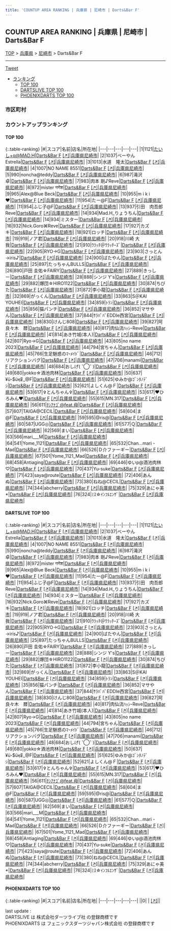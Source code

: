 ```yaml
---
title: 'COUNTUP AREA RANKING | 兵庫県 | 尼崎市 | Darts&Bar F'
---
```

## COUNTUP AREA RANKING | 兵庫県 | 尼崎市 | Darts&Bar F

[TOP](/darts/rank/) > [兵庫県](/darts/rank/兵庫県/) > [尼崎市](/darts/rank/兵庫県/尼崎市/) > Darts&Bar F

___

<a href="https://twitter.com/share?ref_src=twsrc%5Etfw" data-text="COUNTUP AREA RANKING | 兵庫県尼崎市Darts&Bar F" class="twitter-share-button" data-hashtags="DARTSLIVE,PHOENIXDARTS,darts,ダーツ" data-show-count="false">Tweet</a>

* [ランキング](#カウントアップランキング)
    * [TOP 100](#top-100)
    * [DARTSLIVE TOP 100](#dartslive-top-100)
    * [PHOENIXDARTS TOP 100](#phoenixdarts-top-100)

### 市区町村

<ul>

</ul>

### カウントアップランキング

#### TOP 100



{:.table-ranking}
|#|スコア|名前|店名|所在地|
|---|---|---|---|---|
|1|1121|<span class="rank-name-dl">たいし+α@MAD.H</span>|<a href="/darts/rank/shops/71580aaac84c17b0a3f63593b5358cc4.html">Darts&Bar F</a> <a href="https://search.dartslive.com/jp/shop/71580aaac84c17b0a3f63593b5358cc4">[↗]</a>|<a href="/darts/rank/兵庫県/尼崎市">兵庫県尼崎市</a>|
|2|1037|<span class="rank-name-dl">べーやんEstrella</span>|<a href="/darts/rank/shops/71580aaac84c17b0a3f63593b5358cc4.html">Darts&Bar F</a> <a href="https://search.dartslive.com/jp/shop/71580aaac84c17b0a3f63593b5358cc4">[↗]</a>|<a href="/darts/rank/兵庫県/尼崎市">兵庫県尼崎市</a>|
|3|1013|<span class="rank-name-dl">水道　隆太</span>|<a href="/darts/rank/shops/71580aaac84c17b0a3f63593b5358cc4.html">Darts&Bar F</a> <a href="https://search.dartslive.com/jp/shop/71580aaac84c17b0a3f63593b5358cc4">[↗]</a>|<a href="/darts/rank/兵庫県/尼崎市">兵庫県尼崎市</a>|
|4|1007|<span class="rank-name-dl">NO NAME 8551</span>|<a href="/darts/rank/shops/71580aaac84c17b0a3f63593b5358cc4.html">Darts&Bar F</a> <a href="https://search.dartslive.com/jp/shop/71580aaac84c17b0a3f63593b5358cc4">[↗]</a>|<a href="/darts/rank/兵庫県/尼崎市">兵庫県尼崎市</a>|
|5|990|<span class="rank-name-dl">noncha@teddy</span>|<a href="/darts/rank/shops/71580aaac84c17b0a3f63593b5358cc4.html">Darts&Bar F</a> <a href="https://search.dartslive.com/jp/shop/71580aaac84c17b0a3f63593b5358cc4">[↗]</a>|<a href="/darts/rank/兵庫県/尼崎市">兵庫県尼崎市</a>|
|6|987|<span class="rank-name-dl">滝沢　卓</span>|<a href="/darts/rank/shops/71580aaac84c17b0a3f63593b5358cc4.html">Darts&Bar F</a> <a href="https://search.dartslive.com/jp/shop/71580aaac84c17b0a3f63593b5358cc4">[↗]</a>|<a href="/darts/rank/兵庫県/尼崎市">兵庫県尼崎市</a>|
|7|983|<span class="rank-name-dl">肉本 剛♪Reve</span>|<a href="/darts/rank/shops/71580aaac84c17b0a3f63593b5358cc4.html">Darts&Bar F</a> <a href="https://search.dartslive.com/jp/shop/71580aaac84c17b0a3f63593b5358cc4">[↗]</a>|<a href="/darts/rank/兵庫県/尼崎市">兵庫県尼崎市</a>|
|8|972|<span class="rank-name-dl">mister गणेश</span>|<a href="/darts/rank/shops/71580aaac84c17b0a3f63593b5358cc4.html">Darts&Bar F</a> <a href="https://search.dartslive.com/jp/shop/71580aaac84c17b0a3f63593b5358cc4">[↗]</a>|<a href="/darts/rank/兵庫県/尼崎市">兵庫県尼崎市</a>|
|9|965|<span class="rank-name-dl">Alex@Blue Beck</span>|<a href="/darts/rank/shops/71580aaac84c17b0a3f63593b5358cc4.html">Darts&Bar F</a> <a href="https://search.dartslive.com/jp/shop/71580aaac84c17b0a3f63593b5358cc4">[↗]</a>|<a href="/darts/rank/兵庫県/尼崎市">兵庫県尼崎市</a>|
|10|955|<span class="rank-name-dl">m i k i ❤︎</span>|<a href="/darts/rank/shops/71580aaac84c17b0a3f63593b5358cc4.html">Darts&Bar F</a> <a href="https://search.dartslive.com/jp/shop/71580aaac84c17b0a3f63593b5358cc4">[↗]</a>|<a href="/darts/rank/兵庫県/尼崎市">兵庫県尼崎市</a>|
|11|954|<span class="rank-name-dl">たー@F</span>|<a href="/darts/rank/shops/71580aaac84c17b0a3f63593b5358cc4.html">Darts&Bar F</a> <a href="https://search.dartslive.com/jp/shop/71580aaac84c17b0a3f63593b5358cc4">[↗]</a>|<a href="/darts/rank/兵庫県/尼崎市">兵庫県尼崎市</a>|
|11|954|<span class="rank-name-dl">ふじ子@F</span>|<a href="/darts/rank/shops/71580aaac84c17b0a3f63593b5358cc4.html">Darts&Bar F</a> <a href="https://search.dartslive.com/jp/shop/71580aaac84c17b0a3f63593b5358cc4">[↗]</a>|<a href="/darts/rank/兵庫県/尼崎市">兵庫県尼崎市</a>|
|13|937|<span class="rank-name-dl">引田　肉吾郎Reve</span>|<a href="/darts/rank/shops/71580aaac84c17b0a3f63593b5358cc4.html">Darts&Bar F</a> <a href="https://search.dartslive.com/jp/shop/71580aaac84c17b0a3f63593b5358cc4">[↗]</a>|<a href="/darts/rank/兵庫県/尼崎市">兵庫県尼崎市</a>|
|14|934|<span class="rank-name-dl">Mad.H_りょうちん</span>|<a href="/darts/rank/shops/71580aaac84c17b0a3f63593b5358cc4.html">Darts&Bar F</a> <a href="https://search.dartslive.com/jp/shop/71580aaac84c17b0a3f63593b5358cc4">[↗]</a>|<a href="/darts/rank/兵庫県/尼崎市">兵庫県尼崎市</a>|
|14|934|<span class="rank-name-dl">ミスター</span>|<a href="/darts/rank/shops/71580aaac84c17b0a3f63593b5358cc4.html">Darts&Bar F</a> <a href="https://search.dartslive.com/jp/shop/71580aaac84c17b0a3f63593b5358cc4">[↗]</a>|<a href="/darts/rank/兵庫県/尼崎市">兵庫県尼崎市</a>|
|16|932|<span class="rank-name-dl">Nick.Goro⌘Reve</span>|<a href="/darts/rank/shops/71580aaac84c17b0a3f63593b5358cc4.html">Darts&Bar F</a> <a href="https://search.dartslive.com/jp/shop/71580aaac84c17b0a3f63593b5358cc4">[↗]</a>|<a href="/darts/rank/兵庫県/尼崎市">兵庫県尼崎市</a>|
|17|927|<span class="rank-name-dl">カズキ</span>|<a href="/darts/rank/shops/71580aaac84c17b0a3f63593b5358cc4.html">Darts&Bar F</a> <a href="https://search.dartslive.com/jp/shop/71580aaac84c17b0a3f63593b5358cc4">[↗]</a>|<a href="/darts/rank/兵庫県/尼崎市">兵庫県尼崎市</a>|
|18|921|<span class="rank-name-dl">ロッチ</span>|<a href="/darts/rank/shops/71580aaac84c17b0a3f63593b5358cc4.html">Darts&Bar F</a> <a href="https://search.dartslive.com/jp/shop/71580aaac84c17b0a3f63593b5358cc4">[↗]</a>|<a href="/darts/rank/兵庫県/尼崎市">兵庫県尼崎市</a>|
|19|919|<span class="rank-name-dl">ノア君</span>|<a href="/darts/rank/shops/71580aaac84c17b0a3f63593b5358cc4.html">Darts&Bar F</a> <a href="https://search.dartslive.com/jp/shop/71580aaac84c17b0a3f63593b5358cc4">[↗]</a>|<a href="/darts/rank/兵庫県/尼崎市">兵庫県尼崎市</a>|
|20|918|<span class="rank-name-dl">川崎 大我</span>|<a href="/darts/rank/shops/71580aaac84c17b0a3f63593b5358cc4.html">Darts&Bar F</a> <a href="https://search.dartslive.com/jp/shop/71580aaac84c17b0a3f63593b5358cc4">[↗]</a>|<a href="/darts/rank/兵庫県/尼崎市">兵庫県尼崎市</a>|
|21|910|<span class="rank-name-dl">ｳﾗｯﾁ＠ｳﾗｯﾁｰｽﾞ</span>|<a href="/darts/rank/shops/71580aaac84c17b0a3f63593b5358cc4.html">Darts&Bar F</a> <a href="https://search.dartslive.com/jp/shop/71580aaac84c17b0a3f63593b5358cc4">[↗]</a>|<a href="/darts/rank/兵庫県/尼崎市">兵庫県尼崎市</a>|
|22|905|<span class="rank-name-dl">RYO→G</span>|<a href="/darts/rank/shops/71580aaac84c17b0a3f63593b5358cc4.html">Darts&Bar F</a> <a href="https://search.dartslive.com/jp/shop/71580aaac84c17b0a3f63593b5358cc4">[↗]</a>|<a href="/darts/rank/兵庫県/尼崎市">兵庫県尼崎市</a>|
|23|903|<span class="rank-name-dl">さっとん→iris♪</span>|<a href="/darts/rank/shops/71580aaac84c17b0a3f63593b5358cc4.html">Darts&Bar F</a> <a href="https://search.dartslive.com/jp/shop/71580aaac84c17b0a3f63593b5358cc4">[↗]</a>|<a href="/darts/rank/兵庫県/尼崎市">兵庫県尼崎市</a>|
|24|900|<span class="rank-name-dl">ばたやん</span>|<a href="/darts/rank/shops/71580aaac84c17b0a3f63593b5358cc4.html">Darts&Bar F</a> <a href="https://search.dartslive.com/jp/shop/71580aaac84c17b0a3f63593b5358cc4">[↗]</a>|<a href="/darts/rank/兵庫県/尼崎市">兵庫県尼崎市</a>|
|25|897|<span class="rank-name-dl">たっちゃんBULLS</span>|<a href="/darts/rank/shops/71580aaac84c17b0a3f63593b5358cc4.html">Darts&Bar F</a> <a href="https://search.dartslive.com/jp/shop/71580aaac84c17b0a3f63593b5358cc4">[↗]</a>|<a href="/darts/rank/兵庫県/尼崎市">兵庫県尼崎市</a>|
|26|890|<span class="rank-name-dl">戸田 圭佑☆FAIRY</span>|<a href="/darts/rank/shops/71580aaac84c17b0a3f63593b5358cc4.html">Darts&Bar F</a> <a href="https://search.dartslive.com/jp/shop/71580aaac84c17b0a3f63593b5358cc4">[↗]</a>|<a href="/darts/rank/兵庫県/尼崎市">兵庫県尼崎市</a>|
|27|889|<span class="rank-name-dl">きっしー</span>|<a href="/darts/rank/shops/71580aaac84c17b0a3f63593b5358cc4.html">Darts&Bar F</a> <a href="https://search.dartslive.com/jp/shop/71580aaac84c17b0a3f63593b5358cc4">[↗]</a>|<a href="/darts/rank/兵庫県/尼崎市">兵庫県尼崎市</a>|
|28|888|<span class="rank-name-dl">シンジ Y&#x27;s</span>|<a href="/darts/rank/shops/71580aaac84c17b0a3f63593b5358cc4.html">Darts&Bar F</a> <a href="https://search.dartslive.com/jp/shop/71580aaac84c17b0a3f63593b5358cc4">[↗]</a>|<a href="/darts/rank/兵庫県/尼崎市">兵庫県尼崎市</a>|
|29|882|<span class="rank-name-dl">爆団☆HIRO1122</span>|<a href="/darts/rank/shops/71580aaac84c17b0a3f63593b5358cc4.html">Darts&Bar F</a> <a href="https://search.dartslive.com/jp/shop/71580aaac84c17b0a3f63593b5358cc4">[↗]</a>|<a href="/darts/rank/兵庫県/尼崎市">兵庫県尼崎市</a>|
|30|874|<span class="rank-name-dl">ちびた</span>|<a href="/darts/rank/shops/71580aaac84c17b0a3f63593b5358cc4.html">Darts&Bar F</a> <a href="https://search.dartslive.com/jp/shop/71580aaac84c17b0a3f63593b5358cc4">[↗]</a>|<a href="/darts/rank/兵庫県/尼崎市">兵庫県尼崎市</a>|
|31|872|<span class="rank-name-dl">李小龍</span>|<a href="/darts/rank/shops/71580aaac84c17b0a3f63593b5358cc4.html">Darts&Bar F</a> <a href="https://search.dartslive.com/jp/shop/71580aaac84c17b0a3f63593b5358cc4">[↗]</a>|<a href="/darts/rank/兵庫県/尼崎市">兵庫県尼崎市</a>|
|32|869|<span class="rank-name-dl">がっくん</span>|<a href="/darts/rank/shops/71580aaac84c17b0a3f63593b5358cc4.html">Darts&Bar F</a> <a href="https://search.dartslive.com/jp/shop/71580aaac84c17b0a3f63593b5358cc4">[↗]</a>|<a href="/darts/rank/兵庫県/尼崎市">兵庫県尼崎市</a>|
|33|863|<span class="rank-name-dl">S＠KAI YOUHEI</span>|<a href="/darts/rank/shops/71580aaac84c17b0a3f63593b5358cc4.html">Darts&Bar F</a> <a href="https://search.dartslive.com/jp/shop/71580aaac84c17b0a3f63593b5358cc4">[↗]</a>|<a href="/darts/rank/兵庫県/尼崎市">兵庫県尼崎市</a>|
|34|859|<span class="rank-name-dl">ﾄﾗﾝ</span>|<a href="/darts/rank/shops/71580aaac84c17b0a3f63593b5358cc4.html">Darts&Bar F</a> <a href="https://search.dartslive.com/jp/shop/71580aaac84c17b0a3f63593b5358cc4">[↗]</a>|<a href="/darts/rank/兵庫県/尼崎市">兵庫県尼崎市</a>|
|35|856|<span class="rank-name-dl">猫パンチ</span>|<a href="/darts/rank/shops/71580aaac84c17b0a3f63593b5358cc4.html">Darts&Bar F</a> <a href="https://search.dartslive.com/jp/shop/71580aaac84c17b0a3f63593b5358cc4">[↗]</a>|<a href="/darts/rank/兵庫県/尼崎市">兵庫県尼崎市</a>|
|36|852|<span class="rank-name-dl">マサやん</span>|<a href="/darts/rank/shops/71580aaac84c17b0a3f63593b5358cc4.html">Darts&Bar F</a> <a href="https://search.dartslive.com/jp/shop/71580aaac84c17b0a3f63593b5358cc4">[↗]</a>|<a href="/darts/rank/兵庫県/尼崎市">兵庫県尼崎市</a>|
|37|844|<span class="rank-name-dl">ｻﾗﾊﾟﾊﾟEDDIe西宮</span>|<a href="/darts/rank/shops/71580aaac84c17b0a3f63593b5358cc4.html">Darts&Bar F</a> <a href="https://search.dartslive.com/jp/shop/71580aaac84c17b0a3f63593b5358cc4">[↗]</a>|<a href="/darts/rank/兵庫県/尼崎市">兵庫県尼崎市</a>|
|38|830|<span class="rank-name-dl">けんじ808</span>|<a href="/darts/rank/shops/71580aaac84c17b0a3f63593b5358cc4.html">Darts&Bar F</a> <a href="https://search.dartslive.com/jp/shop/71580aaac84c17b0a3f63593b5358cc4">[↗]</a>|<a href="/darts/rank/兵庫県/尼崎市">兵庫県尼崎市</a>|
|39|827|<span class="rank-name-dl">阿良々木　暦</span>|<a href="/darts/rank/shops/71580aaac84c17b0a3f63593b5358cc4.html">Darts&Bar F</a> <a href="https://search.dartslive.com/jp/shop/71580aaac84c17b0a3f63593b5358cc4">[↗]</a>|<a href="/darts/rank/兵庫県/尼崎市">兵庫県尼崎市</a>|
|40|817|<span class="rank-name-dl">肉仙流ﾊｯｼｰReve</span>|<a href="/darts/rank/shops/71580aaac84c17b0a3f63593b5358cc4.html">Darts&Bar F</a> <a href="https://search.dartslive.com/jp/shop/71580aaac84c17b0a3f63593b5358cc4">[↗]</a>|<a href="/darts/rank/兵庫県/尼崎市">兵庫県尼崎市</a>|
|41|814|<span class="rank-name-dl">あき竹城(本人)</span>|<a href="/darts/rank/shops/71580aaac84c17b0a3f63593b5358cc4.html">Darts&Bar F</a> <a href="https://search.dartslive.com/jp/shop/71580aaac84c17b0a3f63593b5358cc4">[↗]</a>|<a href="/darts/rank/兵庫県/尼崎市">兵庫県尼崎市</a>|
|42|807|<span class="rank-name-dl">Ryo→G</span>|<a href="/darts/rank/shops/71580aaac84c17b0a3f63593b5358cc4.html">Darts&Bar F</a> <a href="https://search.dartslive.com/jp/shop/71580aaac84c17b0a3f63593b5358cc4">[↗]</a>|<a href="/darts/rank/兵庫県/尼崎市">兵庫県尼崎市</a>|
|43|805|<span class="rank-name-dl">no name 2023</span>|<a href="/darts/rank/shops/71580aaac84c17b0a3f63593b5358cc4.html">Darts&Bar F</a> <a href="https://search.dartslive.com/jp/shop/71580aaac84c17b0a3f63593b5358cc4">[↗]</a>|<a href="/darts/rank/兵庫県/尼崎市">兵庫県尼崎市</a>|
|44|794|<span class="rank-name-dl">宮ちゃん</span>|<a href="/darts/rank/shops/71580aaac84c17b0a3f63593b5358cc4.html">Darts&Bar F</a> <a href="https://search.dartslive.com/jp/shop/71580aaac84c17b0a3f63593b5358cc4">[↗]</a>|<a href="/darts/rank/兵庫県/尼崎市">兵庫県尼崎市</a>|
|45|766|<span class="rank-name-dl">生足魅惑のﾏｰﾒｲﾄﾞ</span>|<a href="/darts/rank/shops/71580aaac84c17b0a3f63593b5358cc4.html">Darts&Bar F</a> <a href="https://search.dartslive.com/jp/shop/71580aaac84c17b0a3f63593b5358cc4">[↗]</a>|<a href="/darts/rank/兵庫県/尼崎市">兵庫県尼崎市</a>|
|46|712|<span class="rank-name-dl">リアクションバグ</span>|<a href="/darts/rank/shops/71580aaac84c17b0a3f63593b5358cc4.html">Darts&Bar F</a> <a href="https://search.dartslive.com/jp/shop/71580aaac84c17b0a3f63593b5358cc4">[↗]</a>|<a href="/darts/rank/兵庫県/尼崎市">兵庫県尼崎市</a>|
|47|706|<span class="rank-name-dl">manami</span>|<a href="/darts/rank/shops/71580aaac84c17b0a3f63593b5358cc4.html">Darts&Bar F</a> <a href="https://search.dartslive.com/jp/shop/71580aaac84c17b0a3f63593b5358cc4">[↗]</a>|<a href="/darts/rank/兵庫県/尼崎市">兵庫県尼崎市</a>|
|48|684|<span class="rank-name-dl">おしげ( ˆ◯ˆ )</span>|<a href="/darts/rank/shops/71580aaac84c17b0a3f63593b5358cc4.html">Darts&Bar F</a> <a href="https://search.dartslive.com/jp/shop/71580aaac84c17b0a3f63593b5358cc4">[↗]</a>|<a href="/darts/rank/兵庫県/尼崎市">兵庫県尼崎市</a>|
|49|680|<span class="rank-name-dl">yokko☆酒池肉林</span>|<a href="/darts/rank/shops/71580aaac84c17b0a3f63593b5358cc4.html">Darts&Bar F</a> <a href="https://search.dartslive.com/jp/shop/71580aaac84c17b0a3f63593b5358cc4">[↗]</a>|<a href="/darts/rank/兵庫県/尼崎市">兵庫県尼崎市</a>|
|50|637|<span class="rank-name-dl">¥ü-$üӄE̷_@F</span>|<a href="/darts/rank/shops/71580aaac84c17b0a3f63593b5358cc4.html">Darts&Bar F</a> <a href="https://search.dartslive.com/jp/shop/71580aaac84c17b0a3f63593b5358cc4">[↗]</a>|<a href="/darts/rank/兵庫県/尼崎市">兵庫県尼崎市</a>|
|51|625|<span class="rank-name-dl">ゆみか@ｺﾞﾝﾀﾉﾃﾞｼ</span>|<a href="/darts/rank/shops/71580aaac84c17b0a3f63593b5358cc4.html">Darts&Bar F</a> <a href="https://search.dartslive.com/jp/shop/71580aaac84c17b0a3f63593b5358cc4">[↗]</a>|<a href="/darts/rank/兵庫県/尼崎市">兵庫県尼崎市</a>|
|52|621|<span class="rank-name-dl">よしくん@Ｆ</span>|<a href="/darts/rank/shops/71580aaac84c17b0a3f63593b5358cc4.html">Darts&Bar F</a> <a href="https://search.dartslive.com/jp/shop/71580aaac84c17b0a3f63593b5358cc4">[↗]</a>|<a href="/darts/rank/兵庫県/尼崎市">兵庫県尼崎市</a>|
|53|617|<span class="rank-name-dl">✞とんちゃん✞</span>|<a href="/darts/rank/shops/71580aaac84c17b0a3f63593b5358cc4.html">Darts&Bar F</a> <a href="https://search.dartslive.com/jp/shop/71580aaac84c17b0a3f63593b5358cc4">[↗]</a>|<a href="/darts/rank/兵庫県/尼崎市">兵庫県尼崎市</a>|
|53|617|<span class="rank-name-dl">❤ひろみん❤</span>|<a href="/darts/rank/shops/71580aaac84c17b0a3f63593b5358cc4.html">Darts&Bar F</a> <a href="https://search.dartslive.com/jp/shop/71580aaac84c17b0a3f63593b5358cc4">[↗]</a>|<a href="/darts/rank/兵庫県/尼崎市">兵庫県尼崎市</a>|
|55|615|<span class="rank-name-dl">MN.317</span>|<a href="/darts/rank/shops/71580aaac84c17b0a3f63593b5358cc4.html">Darts&Bar F</a> <a href="https://search.dartslive.com/jp/shop/71580aaac84c17b0a3f63593b5358cc4">[↗]</a>|<a href="/darts/rank/兵庫県/尼崎市">兵庫県尼崎市</a>|
|56|611|<span class="rank-name-dl">ﾁﾝｱﾅｺﾞ@feat.母</span>|<a href="/darts/rank/shops/71580aaac84c17b0a3f63593b5358cc4.html">Darts&Bar F</a> <a href="https://search.dartslive.com/jp/shop/71580aaac84c17b0a3f63593b5358cc4">[↗]</a>|<a href="/darts/rank/兵庫県/尼崎市">兵庫県尼崎市</a>|
|57|607|<span class="rank-name-dl">TAIGA@CECIL</span>|<a href="/darts/rank/shops/71580aaac84c17b0a3f63593b5358cc4.html">Darts&Bar F</a> <a href="https://search.dartslive.com/jp/shop/71580aaac84c17b0a3f63593b5358cc4">[↗]</a>|<a href="/darts/rank/兵庫県/尼崎市">兵庫県尼崎市</a>|
|58|604|<span class="rank-name-dl">ま@F</span>|<a href="/darts/rank/shops/71580aaac84c17b0a3f63593b5358cc4.html">Darts&Bar F</a> <a href="https://search.dartslive.com/jp/shop/71580aaac84c17b0a3f63593b5358cc4">[↗]</a>|<a href="/darts/rank/兵庫県/尼崎市">兵庫県尼崎市</a>|
|59|595|<span class="rank-name-dl">@ris@</span>|<a href="/darts/rank/shops/71580aaac84c17b0a3f63593b5358cc4.html">Darts&Bar F</a> <a href="https://search.dartslive.com/jp/shop/71580aaac84c17b0a3f63593b5358cc4">[↗]</a>|<a href="/darts/rank/兵庫県/尼崎市">兵庫県尼崎市</a>|
|60|587|<span class="rank-name-dl">UGG◎</span>|<a href="/darts/rank/shops/71580aaac84c17b0a3f63593b5358cc4.html">Darts&Bar F</a> <a href="https://search.dartslive.com/jp/shop/71580aaac84c17b0a3f63593b5358cc4">[↗]</a>|<a href="/darts/rank/兵庫県/尼崎市">兵庫県尼崎市</a>|
|61|577|<span class="rank-name-dl">Ｑ</span>|<a href="/darts/rank/shops/71580aaac84c17b0a3f63593b5358cc4.html">Darts&Bar F</a> <a href="https://search.dartslive.com/jp/shop/71580aaac84c17b0a3f63593b5358cc4">[↗]</a>|<a href="/darts/rank/兵庫県/尼崎市">兵庫県尼崎市</a>|
|62|569|<span class="rank-name-dl">まい</span>|<a href="/darts/rank/shops/71580aaac84c17b0a3f63593b5358cc4.html">Darts&Bar F</a> <a href="https://search.dartslive.com/jp/shop/71580aaac84c17b0a3f63593b5358cc4">[↗]</a>|<a href="/darts/rank/兵庫県/尼崎市">兵庫県尼崎市</a>|
|63|566|<span class="rank-name-dl">mari___M</span>|<a href="/darts/rank/shops/71580aaac84c17b0a3f63593b5358cc4.html">Darts&Bar F</a> <a href="https://search.dartslive.com/jp/shop/71580aaac84c17b0a3f63593b5358cc4">[↗]</a>|<a href="/darts/rank/兵庫県/尼崎市">兵庫県尼崎市</a>|
|64|541|<span class="rank-name-dl">Yome_1121</span>|<a href="/darts/rank/shops/71580aaac84c17b0a3f63593b5358cc4.html">Darts&Bar F</a> <a href="https://search.dartslive.com/jp/shop/71580aaac84c17b0a3f63593b5358cc4">[↗]</a>|<a href="/darts/rank/兵庫県/尼崎市">兵庫県尼崎市</a>|
|65|532|<span class="rank-name-dl">Chan…mari -Mad</span>|<a href="/darts/rank/shops/71580aaac84c17b0a3f63593b5358cc4.html">Darts&Bar F</a> <a href="https://search.dartslive.com/jp/shop/71580aaac84c17b0a3f63593b5358cc4">[↗]</a>|<a href="/darts/rank/兵庫県/尼崎市">兵庫県尼崎市</a>|
|66|526|<span class="rank-name-dl">Ｄ介ファーギー</span>|<a href="/darts/rank/shops/71580aaac84c17b0a3f63593b5358cc4.html">Darts&Bar F</a> <a href="https://search.dartslive.com/jp/shop/71580aaac84c17b0a3f63593b5358cc4">[↗]</a>|<a href="/darts/rank/兵庫県/尼崎市">兵庫県尼崎市</a>|
|67|501|<span class="rank-name-dl">Yome_1121_Mad</span>|<a href="/darts/rank/shops/71580aaac84c17b0a3f63593b5358cc4.html">Darts&Bar F</a> <a href="https://search.dartslive.com/jp/shop/71580aaac84c17b0a3f63593b5358cc4">[↗]</a>|<a href="/darts/rank/兵庫県/尼崎市">兵庫県尼崎市</a>|
|68|458|<span class="rank-name-dl">Antiaging</span>|<a href="/darts/rank/shops/71580aaac84c17b0a3f63593b5358cc4.html">Darts&Bar F</a> <a href="https://search.dartslive.com/jp/shop/71580aaac84c17b0a3f63593b5358cc4">[↗]</a>|<a href="/darts/rank/兵庫県/尼崎市">兵庫県尼崎市</a>|
|69|446|<span class="rank-name-dl">ゆいp@酒池肉林♡</span>|<a href="/darts/rank/shops/71580aaac84c17b0a3f63593b5358cc4.html">Darts&Bar F</a> <a href="https://search.dartslive.com/jp/shop/71580aaac84c17b0a3f63593b5358cc4">[↗]</a>|<a href="/darts/rank/兵庫県/尼崎市">兵庫県尼崎市</a>|
|70|437|<span class="rank-name-dl">Yu-suke</span>|<a href="/darts/rank/shops/71580aaac84c17b0a3f63593b5358cc4.html">Darts&Bar F</a> <a href="https://search.dartslive.com/jp/shop/71580aaac84c17b0a3f63593b5358cc4">[↗]</a>|<a href="/darts/rank/兵庫県/尼崎市">兵庫県尼崎市</a>|
|71|423|<span class="rank-name-dl">saya@route</span>|<a href="/darts/rank/shops/71580aaac84c17b0a3f63593b5358cc4.html">Darts&Bar F</a> <a href="https://search.dartslive.com/jp/shop/71580aaac84c17b0a3f63593b5358cc4">[↗]</a>|<a href="/darts/rank/兵庫県/尼崎市">兵庫県尼崎市</a>|
|72|406|<span class="rank-name-dl">あんぬ</span>|<a href="/darts/rank/shops/71580aaac84c17b0a3f63593b5358cc4.html">Darts&Bar F</a> <a href="https://search.dartslive.com/jp/shop/71580aaac84c17b0a3f63593b5358cc4">[↗]</a>|<a href="/darts/rank/兵庫県/尼崎市">兵庫県尼崎市</a>|
|73|380|<span class="rank-name-dl">ねね@CECIL</span>|<a href="/darts/rank/shops/71580aaac84c17b0a3f63593b5358cc4.html">Darts&Bar F</a> <a href="https://search.dartslive.com/jp/shop/71580aaac84c17b0a3f63593b5358cc4">[↗]</a>|<a href="/darts/rank/兵庫県/尼崎市">兵庫県尼崎市</a>|
|74|344|<span class="rank-name-dl">abcherry</span>|<a href="/darts/rank/shops/71580aaac84c17b0a3f63593b5358cc4.html">Darts&Bar F</a> <a href="https://search.dartslive.com/jp/shop/71580aaac84c17b0a3f63593b5358cc4">[↗]</a>|<a href="/darts/rank/兵庫県/尼崎市">兵庫県尼崎市</a>|
|75|329|<span class="rank-name-dl">あにゃ美*</span>|<a href="/darts/rank/shops/71580aaac84c17b0a3f63593b5358cc4.html">Darts&Bar F</a> <a href="https://search.dartslive.com/jp/shop/71580aaac84c17b0a3f63593b5358cc4">[↗]</a>|<a href="/darts/rank/兵庫県/尼崎市">兵庫県尼崎市</a>|
|76|324|<span class="rank-name-dl">ﾐｽ☆ｲﾝﾌﾙｴﾝｻﾞ</span>|<a href="/darts/rank/shops/71580aaac84c17b0a3f63593b5358cc4.html">Darts&Bar F</a> <a href="https://search.dartslive.com/jp/shop/71580aaac84c17b0a3f63593b5358cc4">[↗]</a>|<a href="/darts/rank/兵庫県/尼崎市">兵庫県尼崎市</a>|


#### DARTSLIVE TOP 100



{:.table-ranking}
|#|スコア|名前|店名|所在地|
|---|---|---|---|---|
|1|1121|<span class="rank-name-dl">たいし+α@MAD.H</span>|<a href="/darts/rank/shops/71580aaac84c17b0a3f63593b5358cc4.html">Darts&Bar F</a> <a href="https://search.dartslive.com/jp/shop/71580aaac84c17b0a3f63593b5358cc4">[↗]</a>|<a href="/darts/rank/兵庫県/尼崎市">兵庫県尼崎市</a>|
|2|1037|<span class="rank-name-dl">べーやんEstrella</span>|<a href="/darts/rank/shops/71580aaac84c17b0a3f63593b5358cc4.html">Darts&Bar F</a> <a href="https://search.dartslive.com/jp/shop/71580aaac84c17b0a3f63593b5358cc4">[↗]</a>|<a href="/darts/rank/兵庫県/尼崎市">兵庫県尼崎市</a>|
|3|1013|<span class="rank-name-dl">水道　隆太</span>|<a href="/darts/rank/shops/71580aaac84c17b0a3f63593b5358cc4.html">Darts&Bar F</a> <a href="https://search.dartslive.com/jp/shop/71580aaac84c17b0a3f63593b5358cc4">[↗]</a>|<a href="/darts/rank/兵庫県/尼崎市">兵庫県尼崎市</a>|
|4|1007|<span class="rank-name-dl">NO NAME 8551</span>|<a href="/darts/rank/shops/71580aaac84c17b0a3f63593b5358cc4.html">Darts&Bar F</a> <a href="https://search.dartslive.com/jp/shop/71580aaac84c17b0a3f63593b5358cc4">[↗]</a>|<a href="/darts/rank/兵庫県/尼崎市">兵庫県尼崎市</a>|
|5|990|<span class="rank-name-dl">noncha@teddy</span>|<a href="/darts/rank/shops/71580aaac84c17b0a3f63593b5358cc4.html">Darts&Bar F</a> <a href="https://search.dartslive.com/jp/shop/71580aaac84c17b0a3f63593b5358cc4">[↗]</a>|<a href="/darts/rank/兵庫県/尼崎市">兵庫県尼崎市</a>|
|6|987|<span class="rank-name-dl">滝沢　卓</span>|<a href="/darts/rank/shops/71580aaac84c17b0a3f63593b5358cc4.html">Darts&Bar F</a> <a href="https://search.dartslive.com/jp/shop/71580aaac84c17b0a3f63593b5358cc4">[↗]</a>|<a href="/darts/rank/兵庫県/尼崎市">兵庫県尼崎市</a>|
|7|983|<span class="rank-name-dl">肉本 剛♪Reve</span>|<a href="/darts/rank/shops/71580aaac84c17b0a3f63593b5358cc4.html">Darts&Bar F</a> <a href="https://search.dartslive.com/jp/shop/71580aaac84c17b0a3f63593b5358cc4">[↗]</a>|<a href="/darts/rank/兵庫県/尼崎市">兵庫県尼崎市</a>|
|8|972|<span class="rank-name-dl">mister गणेश</span>|<a href="/darts/rank/shops/71580aaac84c17b0a3f63593b5358cc4.html">Darts&Bar F</a> <a href="https://search.dartslive.com/jp/shop/71580aaac84c17b0a3f63593b5358cc4">[↗]</a>|<a href="/darts/rank/兵庫県/尼崎市">兵庫県尼崎市</a>|
|9|965|<span class="rank-name-dl">Alex@Blue Beck</span>|<a href="/darts/rank/shops/71580aaac84c17b0a3f63593b5358cc4.html">Darts&Bar F</a> <a href="https://search.dartslive.com/jp/shop/71580aaac84c17b0a3f63593b5358cc4">[↗]</a>|<a href="/darts/rank/兵庫県/尼崎市">兵庫県尼崎市</a>|
|10|955|<span class="rank-name-dl">m i k i ❤︎</span>|<a href="/darts/rank/shops/71580aaac84c17b0a3f63593b5358cc4.html">Darts&Bar F</a> <a href="https://search.dartslive.com/jp/shop/71580aaac84c17b0a3f63593b5358cc4">[↗]</a>|<a href="/darts/rank/兵庫県/尼崎市">兵庫県尼崎市</a>|
|11|954|<span class="rank-name-dl">たー@F</span>|<a href="/darts/rank/shops/71580aaac84c17b0a3f63593b5358cc4.html">Darts&Bar F</a> <a href="https://search.dartslive.com/jp/shop/71580aaac84c17b0a3f63593b5358cc4">[↗]</a>|<a href="/darts/rank/兵庫県/尼崎市">兵庫県尼崎市</a>|
|11|954|<span class="rank-name-dl">ふじ子@F</span>|<a href="/darts/rank/shops/71580aaac84c17b0a3f63593b5358cc4.html">Darts&Bar F</a> <a href="https://search.dartslive.com/jp/shop/71580aaac84c17b0a3f63593b5358cc4">[↗]</a>|<a href="/darts/rank/兵庫県/尼崎市">兵庫県尼崎市</a>|
|13|937|<span class="rank-name-dl">引田　肉吾郎Reve</span>|<a href="/darts/rank/shops/71580aaac84c17b0a3f63593b5358cc4.html">Darts&Bar F</a> <a href="https://search.dartslive.com/jp/shop/71580aaac84c17b0a3f63593b5358cc4">[↗]</a>|<a href="/darts/rank/兵庫県/尼崎市">兵庫県尼崎市</a>|
|14|934|<span class="rank-name-dl">Mad.H_りょうちん</span>|<a href="/darts/rank/shops/71580aaac84c17b0a3f63593b5358cc4.html">Darts&Bar F</a> <a href="https://search.dartslive.com/jp/shop/71580aaac84c17b0a3f63593b5358cc4">[↗]</a>|<a href="/darts/rank/兵庫県/尼崎市">兵庫県尼崎市</a>|
|14|934|<span class="rank-name-dl">ミスター</span>|<a href="/darts/rank/shops/71580aaac84c17b0a3f63593b5358cc4.html">Darts&Bar F</a> <a href="https://search.dartslive.com/jp/shop/71580aaac84c17b0a3f63593b5358cc4">[↗]</a>|<a href="/darts/rank/兵庫県/尼崎市">兵庫県尼崎市</a>|
|16|932|<span class="rank-name-dl">Nick.Goro⌘Reve</span>|<a href="/darts/rank/shops/71580aaac84c17b0a3f63593b5358cc4.html">Darts&Bar F</a> <a href="https://search.dartslive.com/jp/shop/71580aaac84c17b0a3f63593b5358cc4">[↗]</a>|<a href="/darts/rank/兵庫県/尼崎市">兵庫県尼崎市</a>|
|17|927|<span class="rank-name-dl">カズキ</span>|<a href="/darts/rank/shops/71580aaac84c17b0a3f63593b5358cc4.html">Darts&Bar F</a> <a href="https://search.dartslive.com/jp/shop/71580aaac84c17b0a3f63593b5358cc4">[↗]</a>|<a href="/darts/rank/兵庫県/尼崎市">兵庫県尼崎市</a>|
|18|921|<span class="rank-name-dl">ロッチ</span>|<a href="/darts/rank/shops/71580aaac84c17b0a3f63593b5358cc4.html">Darts&Bar F</a> <a href="https://search.dartslive.com/jp/shop/71580aaac84c17b0a3f63593b5358cc4">[↗]</a>|<a href="/darts/rank/兵庫県/尼崎市">兵庫県尼崎市</a>|
|19|919|<span class="rank-name-dl">ノア君</span>|<a href="/darts/rank/shops/71580aaac84c17b0a3f63593b5358cc4.html">Darts&Bar F</a> <a href="https://search.dartslive.com/jp/shop/71580aaac84c17b0a3f63593b5358cc4">[↗]</a>|<a href="/darts/rank/兵庫県/尼崎市">兵庫県尼崎市</a>|
|20|918|<span class="rank-name-dl">川崎 大我</span>|<a href="/darts/rank/shops/71580aaac84c17b0a3f63593b5358cc4.html">Darts&Bar F</a> <a href="https://search.dartslive.com/jp/shop/71580aaac84c17b0a3f63593b5358cc4">[↗]</a>|<a href="/darts/rank/兵庫県/尼崎市">兵庫県尼崎市</a>|
|21|910|<span class="rank-name-dl">ｳﾗｯﾁ＠ｳﾗｯﾁｰｽﾞ</span>|<a href="/darts/rank/shops/71580aaac84c17b0a3f63593b5358cc4.html">Darts&Bar F</a> <a href="https://search.dartslive.com/jp/shop/71580aaac84c17b0a3f63593b5358cc4">[↗]</a>|<a href="/darts/rank/兵庫県/尼崎市">兵庫県尼崎市</a>|
|22|905|<span class="rank-name-dl">RYO→G</span>|<a href="/darts/rank/shops/71580aaac84c17b0a3f63593b5358cc4.html">Darts&Bar F</a> <a href="https://search.dartslive.com/jp/shop/71580aaac84c17b0a3f63593b5358cc4">[↗]</a>|<a href="/darts/rank/兵庫県/尼崎市">兵庫県尼崎市</a>|
|23|903|<span class="rank-name-dl">さっとん→iris♪</span>|<a href="/darts/rank/shops/71580aaac84c17b0a3f63593b5358cc4.html">Darts&Bar F</a> <a href="https://search.dartslive.com/jp/shop/71580aaac84c17b0a3f63593b5358cc4">[↗]</a>|<a href="/darts/rank/兵庫県/尼崎市">兵庫県尼崎市</a>|
|24|900|<span class="rank-name-dl">ばたやん</span>|<a href="/darts/rank/shops/71580aaac84c17b0a3f63593b5358cc4.html">Darts&Bar F</a> <a href="https://search.dartslive.com/jp/shop/71580aaac84c17b0a3f63593b5358cc4">[↗]</a>|<a href="/darts/rank/兵庫県/尼崎市">兵庫県尼崎市</a>|
|25|897|<span class="rank-name-dl">たっちゃんBULLS</span>|<a href="/darts/rank/shops/71580aaac84c17b0a3f63593b5358cc4.html">Darts&Bar F</a> <a href="https://search.dartslive.com/jp/shop/71580aaac84c17b0a3f63593b5358cc4">[↗]</a>|<a href="/darts/rank/兵庫県/尼崎市">兵庫県尼崎市</a>|
|26|890|<span class="rank-name-dl">戸田 圭佑☆FAIRY</span>|<a href="/darts/rank/shops/71580aaac84c17b0a3f63593b5358cc4.html">Darts&Bar F</a> <a href="https://search.dartslive.com/jp/shop/71580aaac84c17b0a3f63593b5358cc4">[↗]</a>|<a href="/darts/rank/兵庫県/尼崎市">兵庫県尼崎市</a>|
|27|889|<span class="rank-name-dl">きっしー</span>|<a href="/darts/rank/shops/71580aaac84c17b0a3f63593b5358cc4.html">Darts&Bar F</a> <a href="https://search.dartslive.com/jp/shop/71580aaac84c17b0a3f63593b5358cc4">[↗]</a>|<a href="/darts/rank/兵庫県/尼崎市">兵庫県尼崎市</a>|
|28|888|<span class="rank-name-dl">シンジ Y&#x27;s</span>|<a href="/darts/rank/shops/71580aaac84c17b0a3f63593b5358cc4.html">Darts&Bar F</a> <a href="https://search.dartslive.com/jp/shop/71580aaac84c17b0a3f63593b5358cc4">[↗]</a>|<a href="/darts/rank/兵庫県/尼崎市">兵庫県尼崎市</a>|
|29|882|<span class="rank-name-dl">爆団☆HIRO1122</span>|<a href="/darts/rank/shops/71580aaac84c17b0a3f63593b5358cc4.html">Darts&Bar F</a> <a href="https://search.dartslive.com/jp/shop/71580aaac84c17b0a3f63593b5358cc4">[↗]</a>|<a href="/darts/rank/兵庫県/尼崎市">兵庫県尼崎市</a>|
|30|874|<span class="rank-name-dl">ちびた</span>|<a href="/darts/rank/shops/71580aaac84c17b0a3f63593b5358cc4.html">Darts&Bar F</a> <a href="https://search.dartslive.com/jp/shop/71580aaac84c17b0a3f63593b5358cc4">[↗]</a>|<a href="/darts/rank/兵庫県/尼崎市">兵庫県尼崎市</a>|
|31|872|<span class="rank-name-dl">李小龍</span>|<a href="/darts/rank/shops/71580aaac84c17b0a3f63593b5358cc4.html">Darts&Bar F</a> <a href="https://search.dartslive.com/jp/shop/71580aaac84c17b0a3f63593b5358cc4">[↗]</a>|<a href="/darts/rank/兵庫県/尼崎市">兵庫県尼崎市</a>|
|32|869|<span class="rank-name-dl">がっくん</span>|<a href="/darts/rank/shops/71580aaac84c17b0a3f63593b5358cc4.html">Darts&Bar F</a> <a href="https://search.dartslive.com/jp/shop/71580aaac84c17b0a3f63593b5358cc4">[↗]</a>|<a href="/darts/rank/兵庫県/尼崎市">兵庫県尼崎市</a>|
|33|863|<span class="rank-name-dl">S＠KAI YOUHEI</span>|<a href="/darts/rank/shops/71580aaac84c17b0a3f63593b5358cc4.html">Darts&Bar F</a> <a href="https://search.dartslive.com/jp/shop/71580aaac84c17b0a3f63593b5358cc4">[↗]</a>|<a href="/darts/rank/兵庫県/尼崎市">兵庫県尼崎市</a>|
|34|859|<span class="rank-name-dl">ﾄﾗﾝ</span>|<a href="/darts/rank/shops/71580aaac84c17b0a3f63593b5358cc4.html">Darts&Bar F</a> <a href="https://search.dartslive.com/jp/shop/71580aaac84c17b0a3f63593b5358cc4">[↗]</a>|<a href="/darts/rank/兵庫県/尼崎市">兵庫県尼崎市</a>|
|35|856|<span class="rank-name-dl">猫パンチ</span>|<a href="/darts/rank/shops/71580aaac84c17b0a3f63593b5358cc4.html">Darts&Bar F</a> <a href="https://search.dartslive.com/jp/shop/71580aaac84c17b0a3f63593b5358cc4">[↗]</a>|<a href="/darts/rank/兵庫県/尼崎市">兵庫県尼崎市</a>|
|36|852|<span class="rank-name-dl">マサやん</span>|<a href="/darts/rank/shops/71580aaac84c17b0a3f63593b5358cc4.html">Darts&Bar F</a> <a href="https://search.dartslive.com/jp/shop/71580aaac84c17b0a3f63593b5358cc4">[↗]</a>|<a href="/darts/rank/兵庫県/尼崎市">兵庫県尼崎市</a>|
|37|844|<span class="rank-name-dl">ｻﾗﾊﾟﾊﾟEDDIe西宮</span>|<a href="/darts/rank/shops/71580aaac84c17b0a3f63593b5358cc4.html">Darts&Bar F</a> <a href="https://search.dartslive.com/jp/shop/71580aaac84c17b0a3f63593b5358cc4">[↗]</a>|<a href="/darts/rank/兵庫県/尼崎市">兵庫県尼崎市</a>|
|38|830|<span class="rank-name-dl">けんじ808</span>|<a href="/darts/rank/shops/71580aaac84c17b0a3f63593b5358cc4.html">Darts&Bar F</a> <a href="https://search.dartslive.com/jp/shop/71580aaac84c17b0a3f63593b5358cc4">[↗]</a>|<a href="/darts/rank/兵庫県/尼崎市">兵庫県尼崎市</a>|
|39|827|<span class="rank-name-dl">阿良々木　暦</span>|<a href="/darts/rank/shops/71580aaac84c17b0a3f63593b5358cc4.html">Darts&Bar F</a> <a href="https://search.dartslive.com/jp/shop/71580aaac84c17b0a3f63593b5358cc4">[↗]</a>|<a href="/darts/rank/兵庫県/尼崎市">兵庫県尼崎市</a>|
|40|817|<span class="rank-name-dl">肉仙流ﾊｯｼｰReve</span>|<a href="/darts/rank/shops/71580aaac84c17b0a3f63593b5358cc4.html">Darts&Bar F</a> <a href="https://search.dartslive.com/jp/shop/71580aaac84c17b0a3f63593b5358cc4">[↗]</a>|<a href="/darts/rank/兵庫県/尼崎市">兵庫県尼崎市</a>|
|41|814|<span class="rank-name-dl">あき竹城(本人)</span>|<a href="/darts/rank/shops/71580aaac84c17b0a3f63593b5358cc4.html">Darts&Bar F</a> <a href="https://search.dartslive.com/jp/shop/71580aaac84c17b0a3f63593b5358cc4">[↗]</a>|<a href="/darts/rank/兵庫県/尼崎市">兵庫県尼崎市</a>|
|42|807|<span class="rank-name-dl">Ryo→G</span>|<a href="/darts/rank/shops/71580aaac84c17b0a3f63593b5358cc4.html">Darts&Bar F</a> <a href="https://search.dartslive.com/jp/shop/71580aaac84c17b0a3f63593b5358cc4">[↗]</a>|<a href="/darts/rank/兵庫県/尼崎市">兵庫県尼崎市</a>|
|43|805|<span class="rank-name-dl">no name 2023</span>|<a href="/darts/rank/shops/71580aaac84c17b0a3f63593b5358cc4.html">Darts&Bar F</a> <a href="https://search.dartslive.com/jp/shop/71580aaac84c17b0a3f63593b5358cc4">[↗]</a>|<a href="/darts/rank/兵庫県/尼崎市">兵庫県尼崎市</a>|
|44|794|<span class="rank-name-dl">宮ちゃん</span>|<a href="/darts/rank/shops/71580aaac84c17b0a3f63593b5358cc4.html">Darts&Bar F</a> <a href="https://search.dartslive.com/jp/shop/71580aaac84c17b0a3f63593b5358cc4">[↗]</a>|<a href="/darts/rank/兵庫県/尼崎市">兵庫県尼崎市</a>|
|45|766|<span class="rank-name-dl">生足魅惑のﾏｰﾒｲﾄﾞ</span>|<a href="/darts/rank/shops/71580aaac84c17b0a3f63593b5358cc4.html">Darts&Bar F</a> <a href="https://search.dartslive.com/jp/shop/71580aaac84c17b0a3f63593b5358cc4">[↗]</a>|<a href="/darts/rank/兵庫県/尼崎市">兵庫県尼崎市</a>|
|46|712|<span class="rank-name-dl">リアクションバグ</span>|<a href="/darts/rank/shops/71580aaac84c17b0a3f63593b5358cc4.html">Darts&Bar F</a> <a href="https://search.dartslive.com/jp/shop/71580aaac84c17b0a3f63593b5358cc4">[↗]</a>|<a href="/darts/rank/兵庫県/尼崎市">兵庫県尼崎市</a>|
|47|706|<span class="rank-name-dl">manami</span>|<a href="/darts/rank/shops/71580aaac84c17b0a3f63593b5358cc4.html">Darts&Bar F</a> <a href="https://search.dartslive.com/jp/shop/71580aaac84c17b0a3f63593b5358cc4">[↗]</a>|<a href="/darts/rank/兵庫県/尼崎市">兵庫県尼崎市</a>|
|48|684|<span class="rank-name-dl">おしげ( ˆ◯ˆ )</span>|<a href="/darts/rank/shops/71580aaac84c17b0a3f63593b5358cc4.html">Darts&Bar F</a> <a href="https://search.dartslive.com/jp/shop/71580aaac84c17b0a3f63593b5358cc4">[↗]</a>|<a href="/darts/rank/兵庫県/尼崎市">兵庫県尼崎市</a>|
|49|680|<span class="rank-name-dl">yokko☆酒池肉林</span>|<a href="/darts/rank/shops/71580aaac84c17b0a3f63593b5358cc4.html">Darts&Bar F</a> <a href="https://search.dartslive.com/jp/shop/71580aaac84c17b0a3f63593b5358cc4">[↗]</a>|<a href="/darts/rank/兵庫県/尼崎市">兵庫県尼崎市</a>|
|50|637|<span class="rank-name-dl">¥ü-$üӄE̷_@F</span>|<a href="/darts/rank/shops/71580aaac84c17b0a3f63593b5358cc4.html">Darts&Bar F</a> <a href="https://search.dartslive.com/jp/shop/71580aaac84c17b0a3f63593b5358cc4">[↗]</a>|<a href="/darts/rank/兵庫県/尼崎市">兵庫県尼崎市</a>|
|51|625|<span class="rank-name-dl">ゆみか@ｺﾞﾝﾀﾉﾃﾞｼ</span>|<a href="/darts/rank/shops/71580aaac84c17b0a3f63593b5358cc4.html">Darts&Bar F</a> <a href="https://search.dartslive.com/jp/shop/71580aaac84c17b0a3f63593b5358cc4">[↗]</a>|<a href="/darts/rank/兵庫県/尼崎市">兵庫県尼崎市</a>|
|52|621|<span class="rank-name-dl">よしくん@Ｆ</span>|<a href="/darts/rank/shops/71580aaac84c17b0a3f63593b5358cc4.html">Darts&Bar F</a> <a href="https://search.dartslive.com/jp/shop/71580aaac84c17b0a3f63593b5358cc4">[↗]</a>|<a href="/darts/rank/兵庫県/尼崎市">兵庫県尼崎市</a>|
|53|617|<span class="rank-name-dl">✞とんちゃん✞</span>|<a href="/darts/rank/shops/71580aaac84c17b0a3f63593b5358cc4.html">Darts&Bar F</a> <a href="https://search.dartslive.com/jp/shop/71580aaac84c17b0a3f63593b5358cc4">[↗]</a>|<a href="/darts/rank/兵庫県/尼崎市">兵庫県尼崎市</a>|
|53|617|<span class="rank-name-dl">❤ひろみん❤</span>|<a href="/darts/rank/shops/71580aaac84c17b0a3f63593b5358cc4.html">Darts&Bar F</a> <a href="https://search.dartslive.com/jp/shop/71580aaac84c17b0a3f63593b5358cc4">[↗]</a>|<a href="/darts/rank/兵庫県/尼崎市">兵庫県尼崎市</a>|
|55|615|<span class="rank-name-dl">MN.317</span>|<a href="/darts/rank/shops/71580aaac84c17b0a3f63593b5358cc4.html">Darts&Bar F</a> <a href="https://search.dartslive.com/jp/shop/71580aaac84c17b0a3f63593b5358cc4">[↗]</a>|<a href="/darts/rank/兵庫県/尼崎市">兵庫県尼崎市</a>|
|56|611|<span class="rank-name-dl">ﾁﾝｱﾅｺﾞ@feat.母</span>|<a href="/darts/rank/shops/71580aaac84c17b0a3f63593b5358cc4.html">Darts&Bar F</a> <a href="https://search.dartslive.com/jp/shop/71580aaac84c17b0a3f63593b5358cc4">[↗]</a>|<a href="/darts/rank/兵庫県/尼崎市">兵庫県尼崎市</a>|
|57|607|<span class="rank-name-dl">TAIGA@CECIL</span>|<a href="/darts/rank/shops/71580aaac84c17b0a3f63593b5358cc4.html">Darts&Bar F</a> <a href="https://search.dartslive.com/jp/shop/71580aaac84c17b0a3f63593b5358cc4">[↗]</a>|<a href="/darts/rank/兵庫県/尼崎市">兵庫県尼崎市</a>|
|58|604|<span class="rank-name-dl">ま@F</span>|<a href="/darts/rank/shops/71580aaac84c17b0a3f63593b5358cc4.html">Darts&Bar F</a> <a href="https://search.dartslive.com/jp/shop/71580aaac84c17b0a3f63593b5358cc4">[↗]</a>|<a href="/darts/rank/兵庫県/尼崎市">兵庫県尼崎市</a>|
|59|595|<span class="rank-name-dl">@ris@</span>|<a href="/darts/rank/shops/71580aaac84c17b0a3f63593b5358cc4.html">Darts&Bar F</a> <a href="https://search.dartslive.com/jp/shop/71580aaac84c17b0a3f63593b5358cc4">[↗]</a>|<a href="/darts/rank/兵庫県/尼崎市">兵庫県尼崎市</a>|
|60|587|<span class="rank-name-dl">UGG◎</span>|<a href="/darts/rank/shops/71580aaac84c17b0a3f63593b5358cc4.html">Darts&Bar F</a> <a href="https://search.dartslive.com/jp/shop/71580aaac84c17b0a3f63593b5358cc4">[↗]</a>|<a href="/darts/rank/兵庫県/尼崎市">兵庫県尼崎市</a>|
|61|577|<span class="rank-name-dl">Ｑ</span>|<a href="/darts/rank/shops/71580aaac84c17b0a3f63593b5358cc4.html">Darts&Bar F</a> <a href="https://search.dartslive.com/jp/shop/71580aaac84c17b0a3f63593b5358cc4">[↗]</a>|<a href="/darts/rank/兵庫県/尼崎市">兵庫県尼崎市</a>|
|62|569|<span class="rank-name-dl">まい</span>|<a href="/darts/rank/shops/71580aaac84c17b0a3f63593b5358cc4.html">Darts&Bar F</a> <a href="https://search.dartslive.com/jp/shop/71580aaac84c17b0a3f63593b5358cc4">[↗]</a>|<a href="/darts/rank/兵庫県/尼崎市">兵庫県尼崎市</a>|
|63|566|<span class="rank-name-dl">mari___M</span>|<a href="/darts/rank/shops/71580aaac84c17b0a3f63593b5358cc4.html">Darts&Bar F</a> <a href="https://search.dartslive.com/jp/shop/71580aaac84c17b0a3f63593b5358cc4">[↗]</a>|<a href="/darts/rank/兵庫県/尼崎市">兵庫県尼崎市</a>|
|64|541|<span class="rank-name-dl">Yome_1121</span>|<a href="/darts/rank/shops/71580aaac84c17b0a3f63593b5358cc4.html">Darts&Bar F</a> <a href="https://search.dartslive.com/jp/shop/71580aaac84c17b0a3f63593b5358cc4">[↗]</a>|<a href="/darts/rank/兵庫県/尼崎市">兵庫県尼崎市</a>|
|65|532|<span class="rank-name-dl">Chan…mari -Mad</span>|<a href="/darts/rank/shops/71580aaac84c17b0a3f63593b5358cc4.html">Darts&Bar F</a> <a href="https://search.dartslive.com/jp/shop/71580aaac84c17b0a3f63593b5358cc4">[↗]</a>|<a href="/darts/rank/兵庫県/尼崎市">兵庫県尼崎市</a>|
|66|526|<span class="rank-name-dl">Ｄ介ファーギー</span>|<a href="/darts/rank/shops/71580aaac84c17b0a3f63593b5358cc4.html">Darts&Bar F</a> <a href="https://search.dartslive.com/jp/shop/71580aaac84c17b0a3f63593b5358cc4">[↗]</a>|<a href="/darts/rank/兵庫県/尼崎市">兵庫県尼崎市</a>|
|67|501|<span class="rank-name-dl">Yome_1121_Mad</span>|<a href="/darts/rank/shops/71580aaac84c17b0a3f63593b5358cc4.html">Darts&Bar F</a> <a href="https://search.dartslive.com/jp/shop/71580aaac84c17b0a3f63593b5358cc4">[↗]</a>|<a href="/darts/rank/兵庫県/尼崎市">兵庫県尼崎市</a>|
|68|458|<span class="rank-name-dl">Antiaging</span>|<a href="/darts/rank/shops/71580aaac84c17b0a3f63593b5358cc4.html">Darts&Bar F</a> <a href="https://search.dartslive.com/jp/shop/71580aaac84c17b0a3f63593b5358cc4">[↗]</a>|<a href="/darts/rank/兵庫県/尼崎市">兵庫県尼崎市</a>|
|69|446|<span class="rank-name-dl">ゆいp@酒池肉林♡</span>|<a href="/darts/rank/shops/71580aaac84c17b0a3f63593b5358cc4.html">Darts&Bar F</a> <a href="https://search.dartslive.com/jp/shop/71580aaac84c17b0a3f63593b5358cc4">[↗]</a>|<a href="/darts/rank/兵庫県/尼崎市">兵庫県尼崎市</a>|
|70|437|<span class="rank-name-dl">Yu-suke</span>|<a href="/darts/rank/shops/71580aaac84c17b0a3f63593b5358cc4.html">Darts&Bar F</a> <a href="https://search.dartslive.com/jp/shop/71580aaac84c17b0a3f63593b5358cc4">[↗]</a>|<a href="/darts/rank/兵庫県/尼崎市">兵庫県尼崎市</a>|
|71|423|<span class="rank-name-dl">saya@route</span>|<a href="/darts/rank/shops/71580aaac84c17b0a3f63593b5358cc4.html">Darts&Bar F</a> <a href="https://search.dartslive.com/jp/shop/71580aaac84c17b0a3f63593b5358cc4">[↗]</a>|<a href="/darts/rank/兵庫県/尼崎市">兵庫県尼崎市</a>|
|72|406|<span class="rank-name-dl">あんぬ</span>|<a href="/darts/rank/shops/71580aaac84c17b0a3f63593b5358cc4.html">Darts&Bar F</a> <a href="https://search.dartslive.com/jp/shop/71580aaac84c17b0a3f63593b5358cc4">[↗]</a>|<a href="/darts/rank/兵庫県/尼崎市">兵庫県尼崎市</a>|
|73|380|<span class="rank-name-dl">ねね@CECIL</span>|<a href="/darts/rank/shops/71580aaac84c17b0a3f63593b5358cc4.html">Darts&Bar F</a> <a href="https://search.dartslive.com/jp/shop/71580aaac84c17b0a3f63593b5358cc4">[↗]</a>|<a href="/darts/rank/兵庫県/尼崎市">兵庫県尼崎市</a>|
|74|344|<span class="rank-name-dl">abcherry</span>|<a href="/darts/rank/shops/71580aaac84c17b0a3f63593b5358cc4.html">Darts&Bar F</a> <a href="https://search.dartslive.com/jp/shop/71580aaac84c17b0a3f63593b5358cc4">[↗]</a>|<a href="/darts/rank/兵庫県/尼崎市">兵庫県尼崎市</a>|
|75|329|<span class="rank-name-dl">あにゃ美*</span>|<a href="/darts/rank/shops/71580aaac84c17b0a3f63593b5358cc4.html">Darts&Bar F</a> <a href="https://search.dartslive.com/jp/shop/71580aaac84c17b0a3f63593b5358cc4">[↗]</a>|<a href="/darts/rank/兵庫県/尼崎市">兵庫県尼崎市</a>|
|76|324|<span class="rank-name-dl">ﾐｽ☆ｲﾝﾌﾙｴﾝｻﾞ</span>|<a href="/darts/rank/shops/71580aaac84c17b0a3f63593b5358cc4.html">Darts&Bar F</a> <a href="https://search.dartslive.com/jp/shop/71580aaac84c17b0a3f63593b5358cc4">[↗]</a>|<a href="/darts/rank/兵庫県/尼崎市">兵庫県尼崎市</a>|


#### PHOENIXDARTS TOP 100



{:.table-ranking}
|#|スコア|名前|店名|所在地|
|---|---|---|---|---|
||0|<span class="rank-name-dl"> </span>|<a href="/darts/rank/shops/.html"></a> <a href="">[↗]</a>|<a href="/darts/rank//"></a>|


<div class="footer border-top border-gray-light mt-5 pt-3 text-right text-gray">
    last update : <span style="font-weight: italic" id="foot_last_modified"></span><br />
    DARTSLIVE は 株式会社ダーツライブ社 の登録商標です<br />
    PHOENIXDARTS は フェニックスダーツジャパン株式会社 の登録商標です<br />
</div>

<script src="https://cdnjs.cloudflare.com/ajax/libs/jquery.tablesorter/2.31.3/js/jquery.tablesorter.min.js" integrity="sha512-qzgd5cYSZcosqpzpn7zF2ZId8f/8CHmFKZ8j7mU4OUXTNRd5g+ZHBPsgKEwoqxCtdQvExE5LprwwPAgoicguNg==" crossorigin="anonymous" referrerpolicy="no-referrer"></script>
<link rel="stylesheet" href="https://cdnjs.cloudflare.com/ajax/libs/jquery.tablesorter/2.31.3/css/theme.default.min.css" integrity="sha512-wghhOJkjQX0Lh3NSWvNKeZ0ZpNn+SPVXX1Qyc9OCaogADktxrBiBdKGDoqVUOyhStvMBmJQ8ZdMHiR3wuEq8+w==" crossorigin="anonymous" referrerpolicy="no-referrer" />
<script>
$(function() {
    $(".table-ranking").tablesorter({sortList:[[0, 0]]});
    $("#foot_last_modified").text(formatDate(new Date(document.lastModified), 'yyyy-MM-dd HH:mm:ss'));
});
</script>

<script async src="https://platform.twitter.com/widgets.js" charset="utf-8"></script>
